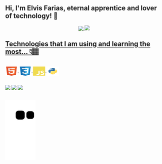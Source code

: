 ## Hi, I'm Elvis Farias, eternal apprentice and lover of technology! 🚀
<div align="center">
  <a href="https://www.linkedin.com/in/elvisfarias/ target="_blank">
  <img align="center" height="185em" src="https://github-readme-stats.vercel.app/api?username=elvisrfarias&show_icons=true&theme=dark&include_all_commits=true&count_private=true"/>
  <img align="top" height="130em" src="https://github-readme-stats.vercel.app/api/top-langs/?username=elvisrfarias&layout=compact&langs_count=7&theme=dark"/>
</div>
 
## Technologies that I am using and learning the most... 👇🏽
  
<div style="display: inline_block"><br>
 <img align="center" alt="Elvis-HTML" height="30" width="40" src="https://raw.githubusercontent.com/devicons/devicon/master/icons/html5/html5-original.svg">
 <img align="center" alt="Elvis-CSS" height="30" width="40" src="https://raw.githubusercontent.com/devicons/devicon/master/icons/css3/css3-original.svg">
 <img align="center" alt="Elvis-Js" height="30" width="40" src="https://raw.githubusercontent.com/devicons/devicon/master/icons/javascript/javascript-plain.svg">
 <img align="center" alt="Elvis-python" height="30" width="40" src="https://raw.githubusercontent.com/github/explore/master/topics/python/python.png">
 
</div>
  
##
 
<div> 
  <a href="https://www.linkedin.com/in/elvisfarias/" target="_blank"><img src="https://img.shields.io/badge/-LinkedIn-%230077B5?style=for-the-badge&logo=linkedin&logoColor=white" target="_blank"></a> 
  <a href="https://www.instagram.com/elvisrfarias_/" target="_blank"><img src="https://img.shields.io/badge/-Instagram-%23E4405F?style=for-the-badge&logo=instagram&logoColor=white" target="_blank"></a>
  <a href = "mailto:elvisrfarias1@gmail.com"><img src="https://img.shields.io/badge/-Gmail-%23333?style=for-the-badge&logo=gmail&logoColor=white" target="_blank"></a>
 
##
 
![Snake animation](https://github.com/elvisrfarias/elvisrfarias/blob/output/github-contribution-grid-snake.svg)
 
</div>

